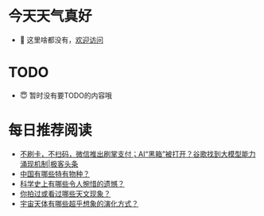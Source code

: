# 今天天气真好
- 👋 这里啥都没有，[欢迎访问](https://zhangfeng-ola.github.io/)
<!---
- 👀 I’m interested in ...
- 🌱 I’m currently learning ...
- 💞️ I’m looking to collaborate on ...
- 📫 How to reach me ...
- 😇 I'm doing something ...

--->

# TODO 
- 😇 暂时没有要TODO的内容哦

<!---
zhangfeng-ola/zhangfeng-ola is a ✨ special ✨ repository because its `README.md` (this file) appears on your GitHub profile.
You can click the Preview link to take a look at your changes.
--->

# 每日推荐阅读
<!-- BLOG-POST-LIST:START -->
- [不刷卡，不扫码，微信推出刷掌支付；AI“黑箱”被打开？谷歌找到大模型能力涌现机制|极客头条](https://blog.csdn.net/weixin_39786569/article/details/130800631)
- [中国有哪些特有物种？](https://daily.zhihu.com/story/9761755)
- [科学史上有哪些令人惋惜的遗憾？](https://daily.zhihu.com/story/9761749)
- [你拍过或看过哪些天文现象？](https://daily.zhihu.com/story/9761752)
- [宇宙天体有哪些超乎想象的演化方式？](https://daily.zhihu.com/story/9761758)
<!-- BLOG-POST-LIST:END -->

